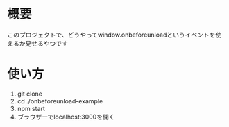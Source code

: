 # 概要
このプロジェクトで、どうやってwindow.onbeforeunloadというイベントを使えるか見せるやつです

# 使い方
1. git clone
2. cd ./onbeforeunload-example
3. npm start
4. ブラウザーでlocalhost:3000を開く
